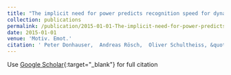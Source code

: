 ```yaml
---
title: "The implicit need for power predicts recognition speed for dynamic changes in facial expressions of emotion"
collection: publications
permalink: /publication/2015-01-01-The-implicit-need-for-power-predicts-recognition-speed-for-dynamic-changes-in-facial-expressions-of-emotion
date: 2015-01-01
venue: 'Motiv. Emot.'
citation: ' Peter Donhauser,  Andreas Rösch,  Oliver Schultheiss, &quot;The implicit need for power predicts recognition speed for dynamic changes in facial expressions of emotion.&quot; Motiv. Emot., 2015.'
---
```

Use [Google Scholar](https://scholar.google.com/scholar?q=The+implicit+need+for+power+predicts+recognition+speed+for+dynamic+changes+in+facial+expressions+of+emotion){:target="_blank"} for full citation